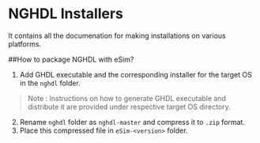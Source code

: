 NGHDL Installers
====

It contains all the documenation for making installations on various platforms.


##How to package NGHDL with eSim?
1. Add GHDL executable and the corresponding installer for the target OS in the `nghdl` folder.

> Note : Instructions on how to generate GHDL executable and distribute it are provided under 
> respective target OS directory.

2. Rename `nghdl` folder as `nghdl-master` and compress it to `.zip` format.
3. Place this compressed file in `eSim-<version>` folder.
